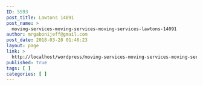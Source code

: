 ```yaml
---
ID: 5593
post_title: Lawtons 14091
post_name: >
  moving-services-moving-services-moving-services-lawtons-14091
author: mrgabonijeff@gmail.com
post_date: 2018-03-28 01:46:23
layout: page
link: >
  http://localhost/wordpress/moving-services-moving-services-moving-services-lawtons-14091/
published: true
tags: [ ]
categories: [ ]
---
```

